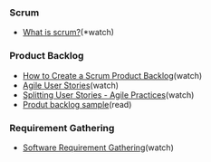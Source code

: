 
### Scrum
- [What is scrum?](https://www.youtube.com/watch?v=oTZd2vo3FQU&t=172s)(*watch)


### Product Backlog
- [How to Create a Scrum Product Backlog](https://www.youtube.com/watch?v=XPjR0OZPxeA)(watch)
- [Agile User Stories](https://www.youtube.com/watch?v=apOvF9NVguA)(watch)
- [Splitting User Stories - Agile Practices](https://www.youtube.com/watch?v=EDT0HMtDwYI)(watch)
- [Produt backlog sample](https://www.mountaingoatsoftware.com/agile/scrum/scrum-tools/product-backlog/example)(read)


### Requirement Gathering
- [Software Requirement Gathering](https://www.youtube.com/watch?v=SS3k1X6r7s0)(watch)
